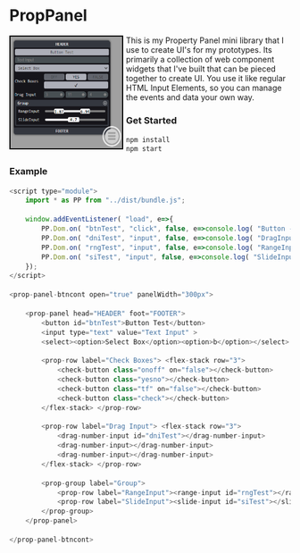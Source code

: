 # PropPanel

<p>
<img align="left" width="200" height="200" src="img/panel.png" style="border:2px solid black; margin-right:5px;">
This is my Property Panel mini library that I use to create UI's for my prototypes. Its primarily a collection of web component widgets that I've built that can be pieced
together to create UI. You use it like regular HTML Input Elements, so you can manage the events and data your own way.
</p>

### Get Started
```Shell
npm install
npm start
```

### Example
```Javascript
<script type="module">
    import * as PP from "../dist/bundle.js";

    window.addEventListener( "load", e=>{
        PP.Dom.on( "btnTest", "click", false, e=>console.log( "Button - " + e.srcElement.id ) );
        PP.Dom.on( "dniTest", "input", false, e=>console.log( "DragInput - " + e.detail.value ) );
        PP.Dom.on( "rngTest", "input", false, e=>console.log( "RangeInput - %d %d", e.detail.min, e.detail.max ) );
        PP.Dom.on( "siTest", "input", false, e=>console.log( "SlideInput - %d", e.detail.value ) );
    });
</script>

<prop-panel-btncont open="true" panelWidth="300px">

    <prop-panel head="HEADER" foot="FOOTER">
        <button id="btnTest">Button Test</button>
        <input type="text" value="Text Input" >
        <select><option>Select Box</option><option>b</option></select>

        <prop-row label="Check Boxes"> <flex-stack row="3">
            <check-button class="onoff" on="false"></check-button>
            <check-button class="yesno"></check-button>
            <check-button class="tf" on="false"></check-button>
            <check-button class="check"></check-button>
        </flex-stack> </prop-row>

        <prop-row label="Drag Input"> <flex-stack row="3"> 
            <drag-number-input id="dniTest"></drag-number-input> 
            <drag-number-input></drag-number-input> 
            <drag-number-input></drag-number-input> 
        </flex-stack> </prop-row>

        <prop-group label="Group">
            <prop-row label="RangeInput"><range-input id="rngTest"></range-input></prop-row>
            <prop-row label="SlideInput"><slide-input id="siTest"></slide-input></prop-row>
        </prop-group>
    </prop-panel>

</prop-panel-btncont>
```